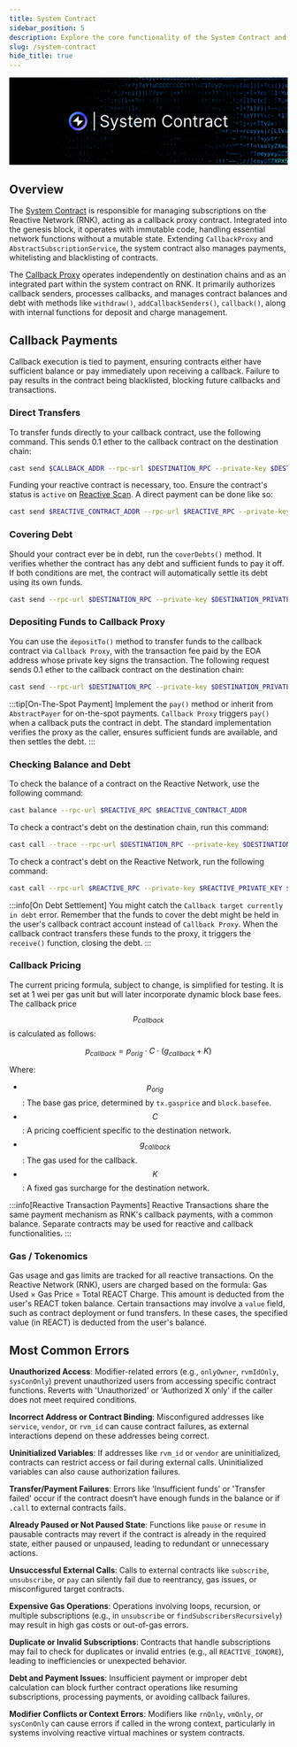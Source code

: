 ```yaml
---
title: System Contract
sidebar_position: 5
description: Explore the core functionality of the System Contract and its affiliates.
slug: /system-contract
hide_title: true
---
```


![System Contract](./img/system-contract.jpg)

## Overview

The [System Contract](https://github.com/Reactive-Network/system-smart-contracts/blob/main/src/SystemContract.sol) is responsible for managing subscriptions on the Reactive Network (RNK), acting as a callback proxy contract. Integrated into the genesis block, it operates with immutable code, handling essential network functions without a mutable state. Extending `CallbackProxy` and `AbstractSubscriptionService`, the system contract also manages payments, whitelisting and blacklisting of contracts.

The [Callback Proxy](https://github.com/Reactive-Network/system-smart-contracts/blob/main/src/CallbackProxy.sol) operates independently on destination chains and as an integrated part within the system contract on RNK. It primarily authorizes callback senders, processes callbacks, and manages contract balances and debt with methods like `withdraw()`, `addCallbackSenders()`, `callback()`, along with internal functions for deposit and charge management.

## Callback Payments

Callback execution is tied to payment, ensuring contracts either have sufficient balance or pay immediately upon receiving a callback. Failure to pay results in the contract being blacklisted, blocking future callbacks and transactions.

### Direct Transfers

To transfer funds directly to your callback contract, use the following command. This sends 0.1 ether to the callback contract on the destination chain:

```bash
cast send $CALLBACK_ADDR --rpc-url $DESTINATION_RPC --private-key $DESTINATION_PRIVATE_KEY --value 0.1ether
```

Funding your reactive contract is necessary, too. Ensure the contract's status is `active` on [Reactive Scan](https://kopli.reactscan.net/). A direct payment can be done like so:

```bash
cast send $REACTIVE_CONTRACT_ADDR --rpc-url $REACTIVE_RPC --private-key $REACTIVE_PRIVATE_KEY --value 0.1ether
```

### Covering Debt

Should your contract ever be in debt, run the `coverDebts()` method. It verifies whether the contract has any debt and sufficient funds to pay it off. If both conditions are met, the contract will automatically settle its debt using its own funds.

```bash
cast send --rpc-url $DESTINATION_RPC --private-key $DESTINATION_PRIVATE_KEY $CALLBACK_ADDR "coverDebt()"
```

### Depositing Funds to Callback Proxy

You can use the `depositTo()` method to transfer funds to the callback contract via `Callback Proxy`, with the transaction fee paid by the EOA address whose private key signs the transaction. The following request sends 0.1 ether to the callback contract on the destination chain:

```bash
cast send --rpc-url $DESTINATION_RPC --private-key $DESTINATION_PRIVATE_KEY $CALLBACK_PROXY_ADDR "depositTo(address)" $CALLBACK_ADDR --value 0.1ether
```

:::tip[On-The-Spot Payment]
Implement the `pay()` method or inherit from `AbstractPayer` for on-the-spot payments. `Callback Proxy` triggers `pay()` when a callback puts the contract in debt. The standard implementation verifies the proxy as the caller, ensures sufficient funds are available, and then settles the debt.
:::

### Checking Balance and Debt

To check the balance of a contract on the Reactive Network, use the following command:

```bash
cast balance --rpc-url $REACTIVE_RPC $REACTIVE_CONTRACT_ADDR
```

To check a contract's debt on the destination chain, run this command:

```bash
cast call --trace --rpc-url $DESTINATION_RPC --private-key $DESTINATION_PRIVATE_KEY $CALLBACK_PROXY_ADDR "debts(address)" $CONTRACT_ADDR
```

To check a contract's debt on the Reactive Network, run the following command:

```bash
cast call --rpc-url $REACTIVE_RPC --private-key $REACTIVE_PRIVATE_KEY $SYSTEM_CONTRACT_ADDR "debt(address)" $CONTRACT_ADDR
```

:::info[On Debt Settlement]
You might catch the `Callback target currently in debt` error. Remember that the funds to cover the debt might be held in the user's callback contract account instead of `Callback Proxy`. When the callback contract transfers these funds to the proxy, it triggers the `receive()` function, closing the debt.
:::

### Callback Pricing

The current pricing formula, subject to change, is simplified for testing. It is set at 1 wei per gas unit but will later incorporate dynamic block base fees. The callback price $$p_{callback}$$ is calculated as follows:

$$
p_{callback} = p_{orig} ⋅ C ⋅ (g_{callback} + K)
$$

Where:

- $$p_{orig}$$: The base gas price, determined by `tx.gasprice` and `block.basefee`.
- $$C$$: A pricing coefficient specific to the destination network.
- $$g_{callback}$$: The gas used for the callback.
- $$K$$: A fixed gas surcharge for the destination network.

:::info[Reactive Transaction Payments]
Reactive Transactions share the same payment mechanism as RNK's callback payments, with a common balance. Separate contracts may be used for reactive and callback functionalities.
:::

### Gas / Tokenomics

Gas usage and gas limits are tracked for all reactive transactions. On the Reactive Network (RNK), users are charged based on the formula: Gas Used × Gas Price = Total REACT Charge. This amount is deducted from the user's REACT token balance. Certain transactions may involve a `value` field, such as contract deployment or fund transfers. In these cases, the specified value (in REACT) is deducted from the user's balance.

## Most Common Errors 

**Unauthorized Access**: Modifier-related errors (e.g., `onlyOwner`, `rvmIdOnly`, `sysConOnly`) prevent unauthorized users from accessing specific contract functions. Reverts with 'Unauthorized' or 'Authorized X only' if the caller does not meet required conditions.

**Incorrect Address or Contract Binding**: Misconfigured addresses like `service`, `vendor`, or `rvm_id` can cause contract failures, as external interactions depend on these addresses being correct.

**Uninitialized Variables**: If addresses like `rvm_id` or `vendor` are uninitialized, contracts can restrict access or fail during external calls. Uninitialized variables can also cause authorization failures.

**Transfer/Payment Failures**: Errors like 'Insufficient funds' or 'Transfer failed' occur if the contract doesn’t have enough funds in the balance or if `.call` to external contracts fails.

**Already Paused or Not Paused State**: Functions like `pause` or `resume` in pausable contracts may revert if the contract is already in the required state, either paused or unpaused, leading to redundant or unnecessary actions.

**Unsuccessful External Calls**: Calls to external contracts like `subscribe`, `unsubscribe`, or `pay` can silently fail due to reentrancy, gas issues, or misconfigured target contracts.

**Expensive Gas Operations**: Operations involving loops, recursion, or multiple subscriptions (e.g., in `unsubscribe` or `findSubscribersRecursively`) may result in high gas costs or out-of-gas errors.

**Duplicate or Invalid Subscriptions**: Contracts that handle subscriptions may fail to check for duplicates or invalid entries (e.g., all `REACTIVE_IGNORE`), leading to inefficiencies or unexpected behavior.

**Debt and Payment Issues**: Insufficient payment or improper debt calculation can block further contract operations like resuming subscriptions, processing payments, or avoiding callback failures.

**Modifier Conflicts or Context Errors**: Modifiers like `rnOnly`, `vmOnly`, or `sysConOnly` can cause errors if called in the wrong context, particularly in systems involving reactive virtual machines or system contracts.